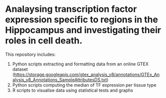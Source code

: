# Analaysing transcription factor expression specific to regions in the Hippocampus and investigating their roles in cell death.

This repository includes:
1. Python scripts extracting and formatting data from an online GTEX dataset (https://storage.googleapis.com/gtex_analysis_v8/annotations/GTEx_Analysis_v8_Annotations_SampleAttributesDS.txt)
2. Python scripts computing the median of TF expression per tissue type
3. R scripts to visualise data using statistical tests and graphs
